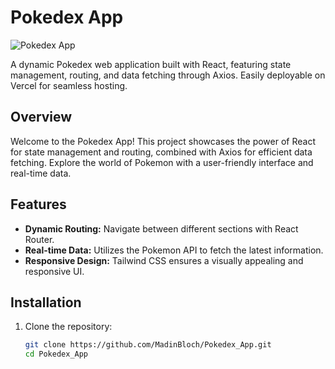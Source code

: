 # Pokedex App

![Pokedex App](https://pokedex-project-iota-one.vercel.app/)

A dynamic Pokedex web application built with React, featuring state management, routing, and data fetching through Axios. Easily deployable on Vercel for seamless hosting.

## Overview

Welcome to the Pokedex App! This project showcases the power of React for state management and routing, combined with Axios for efficient data fetching. Explore the world of Pokemon with a user-friendly interface and real-time data.

## Features

- **Dynamic Routing:** Navigate between different sections with React Router.
- **Real-time Data:** Utilizes the Pokemon API to fetch the latest information.
- **Responsive Design:** Tailwind CSS ensures a visually appealing and responsive UI.

## Installation

1. Clone the repository:

   ```bash
   git clone https://github.com/MadinBloch/Pokedex_App.git
   cd Pokedex_App

